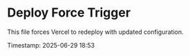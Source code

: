 # Deploy Force Trigger

This file forces Vercel to redeploy with updated configuration.

Timestamp: 2025-06-29 18:53